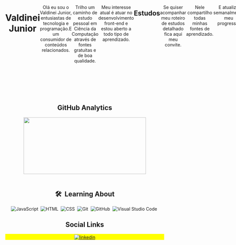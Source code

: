  <div align="center" style="display: flex">
 <div align="center" style="display: flex">
  <img
    width="350em"
    height="300em"
    src="https://github.com/ValdineiJunior/ValdineiJunior/blob/main/animation_500_kv8i962g.gif"
  />
</div>
 <h1>
   Valdinei Junior
 </h1>

Olá eu sou o Valdinei Junior, entusiastas de tecnologia e programação.E um consumidor de conteúdos relacionados.

Trilho um caminho de estudo pessoal em Ciência da Computação através de fontes gratuitas e de boa qualidade.

Meu interesse atual é atuar no desenvolvimento front-end e estou aberto a todo tipo de aprendizado.
 
<h2 align="center">Estudos</h2>

Se quiser acompanhar meu roteiro de estudos detalhado fica aqui meu convite.
 
Nele compartilho todas minhas fontes de aprendizado.

E atualizo semanalmente meu progresso.

<div align="center" style="display: flex">
    <h3><a href="https://github.com/ValdineiJunior/roteiro-de-estudos">Roteiro de estudos</a></h3>
</div>
<img
    width="250em"
    height="150em"
    src="https://github.com/ValdineiJunior/ValdineiJunior/blob/main/todol.png"
  />
</div>

<h2 align="center">GitHub Analytics</h2>

<div align="center">
      <img
      width="388"
      height="180em"
      src="https://github-readme-stats.vercel.app/api/top-langs/?username=ValdineiJunior&layout=compact&langs_count=7&theme=tokyonight"
    />
  </a>
</div>
<br />
<div align="center">
  
  ## 🛠 &nbsp;Learning About
  ![JavaScript](https://img.shields.io/badge/-JavaScript-05122A?style=flat&logo=javascript)&nbsp;
  ![HTML](https://img.shields.io/badge/-HTML-05122A?style=flat&logo=HTML5)&nbsp;
  ![CSS](https://img.shields.io/badge/-CSS-05122A?style=flat&logo=CSS3&logoColor=1572B6)&nbsp;
  ![Git](https://img.shields.io/badge/-Git-05122A?style=flat&logo=git)&nbsp;
  ![GitHub](https://img.shields.io/badge/-GitHub-05122A?style=flat&logo=github)&nbsp;
  ![Visual Studio
  Code](https://img.shields.io/badge/-Visual%20Studio%20Code-05122A?style=flat&logo=visual-studio-code&logoColor=007ACC)&nbsp;

  <h2 align="center">Social Links</h2>

  <p align="center" style="background: yellow">
    <a
      href="https://www.linkedin.com/in/valdinei-junior-009634230/"
      target="_blank"
    >
      <img
        align="center"
        src="https://img.shields.io/badge/-ValdineiJunior-05122A?style=flat&logo=linkedin"
        alt="linkedin"
      />
    </a>
  </p>
</div>


</div>
